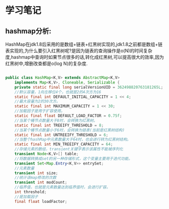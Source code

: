 # 学习笔记

## hashmap分析:

HashMap在jdk1.8后采用的是数组+链表+红黑树实现的,jdk1.8之前都是数组+链表实现的,为什么要引入红黑树呢?是因为链表的查询操作是o(N)的时间复杂度,hashmap中查询时如果节点很多的话,转化成红黑树,可以提高很大的效率,因为红黑树中,增删改查都是o(log N)的复杂度.

```java

public class HashMap<K,V> extends AbstractMap<K,V>
    implements Map<K,V>, Cloneable, Serializable {
    private static final long serialVersionUID = 362498820763181265L;
    //默认容量，1向左移位4个，也就是2的4次方为16
    static final int DEFAULT_INITIAL_CAPACITY = 1 << 4;
    //最大容量为2的30次方。
    static final int MAXIMUM_CAPACITY = 1 << 30;
    //加载因子是用于扩容使用。
    static final float DEFAULT_LOAD_FACTOR = 0.75f;
    //当某个桶节点数量大于8时，会转换为红黑树。
    static final int TREEIFY_THRESHOLD = 8;
    //当某个桶节点数量小于6时，会转换为链表(当前是红黑树结构)
    static final int UNTREEIFY_THRESHOLD = 6;
    //当整个hashMap中元素数量大于64时，也会进行转为红黑树结构。
    static final int MIN_TREEIFY_CAPACITY = 64;
    //存储元素的数组，transient关键字表示该属性不能被序列化
    transient Node<K,V>[] table;
    //将数据转换成set的另一种存储形式，这个变量主要用于迭代功能。
    transient Set<Map.Entry<K,V>> entrySet;
    //元素数量
    transient int size;
    //统计该map修改的次数
    transient int modCount;
    //临界值，也就是元素数量达到临界值时，会进行扩容。
    int threshold;
    //是加载因子
    final float loadFactor;  
```

